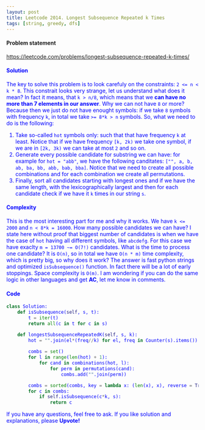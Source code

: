 ```yaml
---
layout: post
title: Leetcode 2014. Longest Subsequence Repeated k Times
tags: [string, greedy, dfs]
---
```


#### Problem statement

<a href="https://leetcode.com/problems/longest-subsequence-repeated-k-times/"> <font color = blue>https://leetcode.com/problems/longest-subsequence-repeated-k-times/

#### Solution
The key to solve this problem is to look carefuly on the constraints: `2 <= n < k * 8`. This constrait looks very strange, let us understand what does it mean? In fact it means, that `k > n/8`, which means that we **can have no more than 7 elements in our answer**. Why we can not have `8` or more? Because then we just do not have enought symbols: if we take `8` symbols with frequency `k`, in total we take `>= 8*k > n` symbols. So, what we need to do is the following:

1. Take so-called `hot` symbols only: such that that have frequency `k` at least. Notice that if we have frequency `[k, 2k)` we take one symbol, if we are in `[2k, 3k)` we can take at most `2` and so on.
2. Generate every possible candidate for substring we can have: for example for `hot = "abb"`, we have the following canditates: `["", a, b, ab, ba, bb, abb, bab, bba]`. Notice that we need to create all possible combinations and for each combination we create all permutations.
3. Finally, sort all candidates starting with longest ones and if we have the same length, with the lexicographically largest and then for each candidate check if we have it `k` times in our string `s`.

#### Complexity
This is the most interesting part for me and why it works. We have `k <= 2000` and `n < 8*k = 16000`. How many possible candidates we can have? I state here without proof that biggest number of candidates is when we have the case of `hot` having all different symbols, like `abcdefg`. For this case we have exaclty `m = 13700 ~= O(7!)` candidates. What is the time to process one candidate? It is `O(n)`, so in total we have `O(n * m)` time complexity, which is pretty big, so why does it work? The answer is fast python strings and optimized `isSubsequence()` function. In fact there will be a lot of early stoppings. Space complexity is `O(m)`. I am wondering if you can do the same logic in other languages and get **AC**, let me know in comments.

#### Code
```python
class Solution:
    def isSubsequence(self, s, t):
        t = iter(t)
        return all(c in t for c in s)

    def longestSubsequenceRepeatedK(self, s, k):
        hot = "".join(el*(freq//k) for el, freq in Counter(s).items())
            
        combs = set()
        for l in range(len(hot) + 1):
            for cand in combinations(hot, l):
                for perm in permutations(cand):
                    combs.add("".join(perm))

        combs = sorted(combs, key = lambda x: (len(x), x), reverse = True)
        for c in combs:
            if self.isSubsequence(c*k, s):
                return c
```

If you have any questions, feel free to ask. If you like solution and explanations, please **Upvote!**